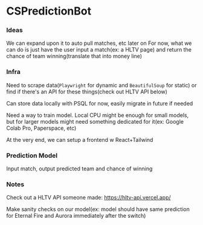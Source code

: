 # CSPredictionBot

### Ideas
We can expand upon it to auto pull matches, etc later on
For now, what we can do is just have the user input a match(ex: a HLTV page) and return the chance of team winning(translate that into money line)

### Infra
Need to scrape data(`Playwright` for dynamic and `BeautifulSoup` for static) or find if there's an API for these things(check out HLTV API below)

Can store data locally with PSQL for now, easily migrate in future if needed

Need a way to train model. Local CPU might be enough for small models, but for larger models might need something dedicated for it(ex: Google Colab Pro, Paperspace, etc)

At the very end, we can setup a frontend w React+Tailwind

### Prediction Model
Input match, output predicted team and chance of winning



### Notes
Check out a HLTV API someone made: https://hltv-api.vercel.app/

Make sanity checks on our model(ex: model should have same prediction for Eternal Fire and Aurora immediately after the switch)
